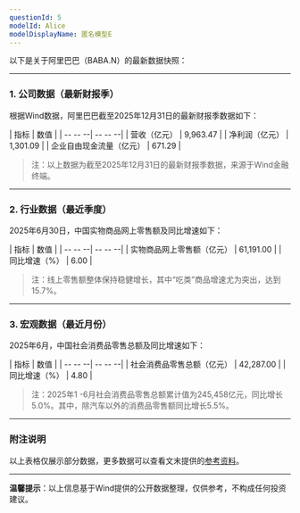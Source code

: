 ```yaml
---
questionId: 5
modelId: Alice
modelDisplayName: 匿名模型E
---
```

以下是关于阿里巴巴（BABA.N）的最新数据快照：

 -- -

### **1. 公司数据（最新财报季）**

根据Wind数据，阿里巴巴截至2025年12月31日的最新财报季数据如下：

| 指标 | 数值 |
| -- -- --| -- -- --|
| 营收（亿元） | 9,963.47 |
| 净利润（亿元） | 1,301.09 |
| 企业自由现金流量（亿元） | 671.29  | 

> 注：以上数据为截至2025年12月31日的最新财报季数据，来源于Wind金融终端。

 -- -

### **2. 行业数据（最近季度）**

2025年6月30日，中国实物商品网上零售额及同比增速如下：

| 指标 | 数值 |
| -- -- --| -- -- --|
| 实物商品网上零售额（亿元） | 61,191.00 |
| 同比增速（%） | 6.00  | 

> 注：线上零售额整体保持稳健增长，其中“吃类”商品增速尤为突出，达到15.7%。

 -- -

### **3. 宏观数据（最近月份）**

2025年6月，中国社会消费品零售总额及同比增速如下：

| 指标 | 数值 |
| -- -- --| -- -- --|
| 社会消费品零售总额（亿元） | 42,287.00 |
| 同比增速（%） | 4.80  | 

> 注：2025年1 -6月社会消费品零售总额累计值为245,458亿元，同比增长5.0%。其中，除汽车以外的消费品零售额同比增长5.5%。

 -- -

### **附注说明**
以上表格仅展示部分数据，更多数据可以查看文末提供的[参考资料](#)。

 -- -

**温馨提示**：以上信息基于Wind提供的公开数据整理，仅供参考，不构成任何投资建议。